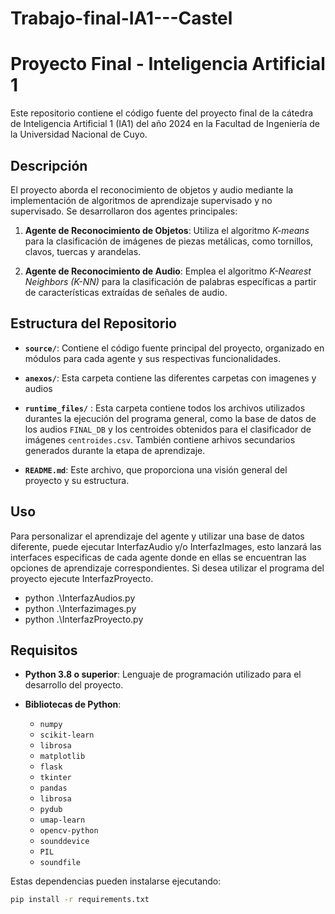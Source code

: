 # Trabajo-final-IA1---Castel
# Proyecto Final - Inteligencia Artificial 1

Este repositorio contiene el código fuente del proyecto final de la cátedra de Inteligencia Artificial 1 (IA1) del año 2024 en la Facultad de Ingeniería de la Universidad Nacional de Cuyo.

## Descripción

El proyecto aborda el reconocimiento de objetos y audio mediante la implementación de algoritmos de aprendizaje supervisado y no supervisado. Se desarrollaron dos agentes principales:

1. **Agente de Reconocimiento de Objetos**: Utiliza el algoritmo *K-means* para la clasificación de imágenes de piezas metálicas, como tornillos, clavos, tuercas y arandelas.

2. **Agente de Reconocimiento de Audio**: Emplea el algoritmo *K-Nearest Neighbors (K-NN)* para la clasificación de palabras específicas a partir de características extraídas de señales de audio.

## Estructura del Repositorio

- **`source/`**: Contiene el código fuente principal del proyecto, organizado en módulos para cada agente y sus respectivas funcionalidades.

- **`anexos/`**: Esta carpeta contiene las diferentes carpetas con imagenes y audios
- **`runtime_files/`** : Esta carpeta contiene todos los archivos utilizados durantes la ejecución del programa general, como la base de datos de los audios `FINAL_DB` y los centroides obtenidos para el clasificador de imágenes `centroides.csv`. También contiene arhivos secundarios generados durante la etapa de aprendizaje.

- **`README.md`**: Este archivo, que proporciona una visión general del proyecto y su estructura.

## Uso
Para personalizar el aprendizaje del agente y utilizar una base de datos diferente, puede ejecutar InterfazAudio y/o InterfazImages, esto lanzará las interfaces especificas de cada agente donde en ellas se encuentran las opciones de aprendizaje correspondientes.
Si desea utilizar el programa del proyecto ejecute InterfazProyecto.
- python .\InterfazAudios.py
- python .\Interfazimages.py
- python .\InterfazProyecto.py

## Requisitos

- **Python 3.8 o superior**: Lenguaje de programación utilizado para el desarrollo del proyecto.

- **Bibliotecas de Python**:
  - `numpy`
  - `scikit-learn`
  - `librosa`
  - `matplotlib`
  - `flask`
  - `tkinter`
  - `pandas`
  - `librosa`
  - `pydub`
  - `umap-learn`
  - `opencv-python`
  - `sounddevice`
  - `PIL`
  - `soundfile`

Estas dependencias pueden instalarse ejecutando:

```bash
pip install -r requirements.txt
